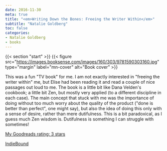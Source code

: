 ```yaml
---
date: 2016-11-30
meta: true
title: "<em>Writing Down the Bones: Freeing the Writer Within</em>"
subtitle: "Natalie Goldberg"
toc: false
categories:
- Natalie Goldberg
- books
---
```


{{< section "start" >}}
{{< figure src="https://images.booksense.com/images/160/303/9781590303160.jpg" type="margin" label="mn-cover" alt="Book cover" >}}

This was a fun "TV book" for me. I am not exactly interested in "freeing the writer within" me, but Elise had been reading it and read a couple of nice passages out loud to me. The book is a little bit like Dana Velden's cookbook; a little bit Zen, but mostly very applied (to a different discipline in each case). The main concept that stuck with me was the importance of doing without too much worry about the quality of the product ("done is better than perfect", one might say), but also the idea of doing this only with a sense of desire, rather than mere dutifulness. This is a bit paradoxical, as I guess much Zen wisdom is. Dutifulness is something I can struggle with sometimes!

[My Goodreads rating: 3 stars](https://www.goodreads.com/review/show/1822370930)  

[IndieBound](https://www.indiebound.org/book/9781590303160)
